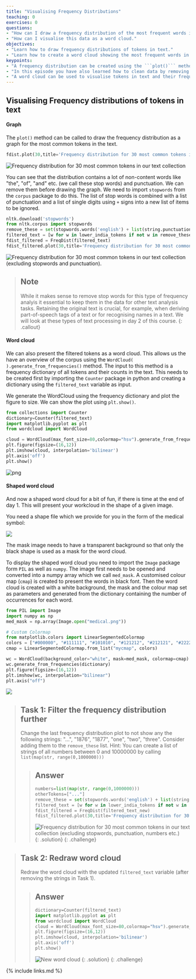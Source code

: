```yaml
---
title: "Visualising Frequency Distributions"
teaching: 0
exercises: 0
questions:
- "How can I draw a frequency distribution of the most frequent words in a collection?"
- "How can I visualise this data as a word cloud."
objectives:
- "Learn how to draw frequency distributions of tokens in text."
- "Learn how to create a word cloud showing the most frequent words in the text."
keypoints:
- "A frequency distribution can be created using the ```plot()``` method."
- "In this episode you have also learned how to clean data by removing stopwords and other types of tokens from the text."
- "A word cloud can be used to visualise tokens in text and their frequency in a different way."
---
```


## Visualising Frequency distributions of tokens in text

#### Graph
The ```plot()``` method can be called to draw the frequency distribution as a graph for the most common tokens in the text.

```python
fdist.plot(30,title='Frequency distribution for 30 most common tokens in our text collection')

```
![Frequency distribution for 30 most common tokens in our text collection](../fig/fdist0.png)

You can see that the distribution contains a lot of non-content words like "the", "of", "and" etc. (we call these stop words) and punctuation. We can remove them before drawing the graph.  We need to import ```stopwords``` from the ```corpus``` package to do this.  The list of stop words is combined with a list of punctuation and a list of single digits using ```+``` signs into a new list of items to be ignored.

```python
nltk.download('stopwords')
from nltk.corpus import stopwords
remove_these = set(stopwords.words('english') + list(string.punctuation) + list(string.digits))
filtered_text = [w for w in lower_india_tokens if not w in remove_these]
fdist_filtered = FreqDist(filtered_text)
fdist_filtered.plot(30,title='Frequency distribution for 30 most common tokens in our text collection (excluding stopwords and punctuation)')
```
![Frequency distribution for 30 most common tokens in our text collection (excluding stopwords and punctuation).](../fig/fdist1.png)

> ## Note
> While it makes sense to remove stop words for this type of frequency analyis it essential to keep them in the data for other text analysis tasks.  Retaining the original text is crucial, for example, when deriving part-of-speech tags of a text or for recognising names in a text.  We will look at these types of text processing in day 2 of this course.
{: .callout}

#### Word cloud
We can also present the filtered tokens as a word cloud. This allows us the have an overview of the corpus using the ```WordCloud( ).generate_from_frequencies()``` method. The input to this method is a frequency dictionary of all tokens and their counts in the text.  This needs to be created first by importing the ```Counter``` package in python and creating a dictionary using the ```filtered_text``` variable as input.

We generate the WordCloud using the frequency dictionary and plot the figure to size. We can show the plot using ```plt.show()```.

```python
from collections import Counter
dictionary=Counter(filtered_text)
import matplotlib.pyplot as plt
from wordcloud import WordCloud

cloud = WordCloud(max_font_size=80,colormap="hsv").generate_from_frequencies(dictionary)
plt.figure(figsize=(16,12))
plt.imshow(cloud, interpolation='bilinear')
plt.axis('off')
plt.show()
```
  ![png](../fig/wordcloud0.png)

#### Shaped word cloud

And now a shaped word cloud for a bit of fun, if there is time at the end of day 1.  This will present your workcloud in the shape of a given image.

You need a shape file which we provide for you in the form of the medical symbol:

![](../fig/medical.png)

The mask image needs to have a transparent background so that only the black shape is used as a mask for the word cloud.

To display the shaped word cloud you need to import the ```Image``` package form ```PIL``` as well as ```numpy```.  The image first needs to be opened and converted into a numpy array which we call ```med_mask```.  A customised colour map (```cmap```) is created to present the words in black font.  Then the word cloud is created with a white background, the mask and the colour map set as parameters and generated from the dictionary containing the number of occurrences for each word.

```python
from PIL import Image
import numpy as np
med_mask = np.array(Image.open("medical.png"))

# Custom Colormap
from matplotlib.colors import LinearSegmentedColormap
colors = ["#000000", "#111111", "#101010", "#121212", "#212121", "#222222"]
cmap = LinearSegmentedColormap.from_list("mycmap", colors)

wc = WordCloud(background_color="white", mask=med_mask, colormap=cmap)
wc.generate_from_frequencies(dictionary)
plt.figure(figsize=(16,12))
plt.imshow(wc, interpolation="bilinear")
plt.axis("off")
```
   ![](../fig/wordcloud2.png)

> ## Task 1: Filter the frequency distribution further
>
> Change the last frequency distribution plot to not show any the following strings: "...", "1876", "1877", "one", "two", "three".
> Consider adding them to the ```remove_these``` list.
> Hint: You can create a list of strings of all numbers between 0 and 10000000 by calling ```list(map(str, range(0,1000000)))```
>
> > ## Answer
> >
> > ~~~python
> > numbers=list(map(str, range(0,1000000)))
> > otherTokens=["..."]
> > remove_these = set(stopwords.words('english') + list(string.punctuation) + numbers + otherTokens)
> > filtered_text = [w for w in lower_india_tokens if not w in remove_these]
> > fdist_filtered = FreqDist(filtered_text_new)
> > fdist_filtered.plot(30,title='Frequency distribution for 30 most common tokens in our text collection (excluding stopwords, punctuation, numbers etc.)')
> > ~~~
> > ![Frequency distribution for 30 most common tokens in our text collection (excluding stopwords, punctuation, numbers etc.)](../fig/fdist2.png)
> {: .solution}
{: .challenge}


> ## Task 2: Redraw word cloud
>
> Redraw the word cloud with the updated ```filtered_text``` variable (after removing the strings in Task 1).
>
> > ## Answer
> >
> > ~~~python
> > dictionary=Counter(filtered_text)
> > import matplotlib.pyplot as plt
> > from wordcloud import WordCloud
> > cloud = WordCloud(max_font_size=80,colormap="hsv").generate_from_frequencies(dictionary)
> > plt.figure(figsize=(16,12))
> > plt.imshow(cloud, interpolation='bilinear')
> > plt.axis('off')
> > plt.show()
> > ~~~
> > ![New word cloud](../fig/wordcloud1.png)
> {: .solution}
{: .challenge}

{% include links.md %}
